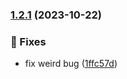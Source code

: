 ### [1.2.1](https://github.com/jayrchamp/parse-query/compare/v1.2.0...v1.2.1) (2023-10-22)


### 🐞 Fixes

* fix weird bug ([1ffc57d](https://github.com/jayrchamp/parse-query/commit/1ffc57d33df03585860c1365ae8d04537e7daee7))

